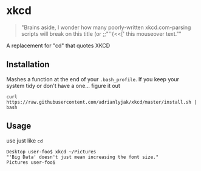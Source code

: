 # xkcd

> "Brains aside, I wonder how many poorly-written xkcd.com-parsing scripts will break on this title (or ;;"''{<<[' this mouseover text.""

A replacement for "cd" that quotes XKCD

## Installation

Mashes a function at the end of your `.bash_profile`. If you keep your system tidy or don't have a one... figure it out

```shell
curl https://raw.githubusercontent.com/adrianlyjak/xkcd/master/install.sh | bash
```

## Usage
use just like `cd`

```shell
Desktop user-foo$ xkcd ~/Pictures
"'Big Data' doesn't just mean increasing the font size."
Pictures user-foo$

```
